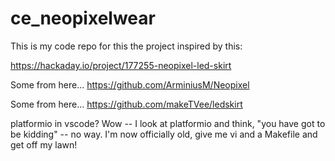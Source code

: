 # ce_neopixelwear

This is my code repo for this the project inspired by this:

https://hackaday.io/project/177255-neopixel-led-skirt

Some from here...
https://github.com/ArminiusM/Neopixel

Some from here...
https://github.com/makeTVee/ledskirt

platformio in vscode?  Wow -- I look at platformio and think,
"you have got to be kidding" -- no way.  I'm now officially old,
give me vi and a Makefile and get off my lawn!
